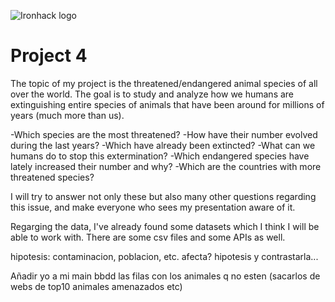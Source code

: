 
![Ironhack logo](https://i.imgur.com/1QgrNNw.png)

# Project 4

The topic of my project is the threatened/endangered animal species of all over the world.
The goal is to study and analyze how we humans are extinguishing entire species of animals that have been around for millions of years (much more than us).

-Which species are the most threatened?
-How have their number evolved during the last years?
-Which have already been extincted?
-What can we humans do to stop this extermination?
-Which endangered species have lately increased their number and why?
-Which are the countries with more threatened species?

I will try to answer not only these but also many other questions regarding this issue, and make everyone who sees my presentation aware of it.

Regarging the data, I've already found some datasets which I think I will be able to work with. There are some csv files and some APIs as well.


hipotesis: contaminacion, poblacion, etc. afecta? hipotesis y contrastarla...


Añadir yo a mi main bbdd las filas con los animales q no esten (sacarlos de webs de top10 animales amenazados etc)

